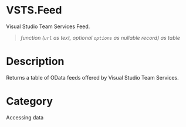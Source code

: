 ﻿# VSTS.Feed
Visual Studio Team Services Feed.
> _function (<code>url</code> as text, optional <code>options</code> as nullable record) as table_
# Description 
Returns a table of OData feeds offered by Visual Studio Team Services.

# Category 
Accessing data
